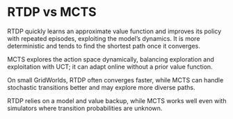 # RTDP vs MCTS

RTDP quickly learns an approximate value function and improves its policy with repeated episodes, exploiting the model’s dynamics. It is more deterministic and tends to find the shortest path once it converges.

MCTS explores the action space dynamically, balancing exploration and exploitation with UCT; it can adapt online without a prior value function.

On small GridWorlds, RTDP often converges faster, while MCTS can handle stochastic transitions better and may explore more diverse paths.

RTDP relies on a model and value backup, while MCTS works well even with simulators where transition probabilities are unknown.

